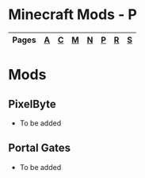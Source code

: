 # Minecraft Mods - P
| Pages | [A](https://github.com/northwesttrees-gaming/.github/tree/main/pages/a) | [C](https://github.com/northwesttrees-gaming/.github/tree/main/pages/c) | [M](https://github.com/northwesttrees-gaming/.github/tree/main/pages/m) | [N](https://github.com/northwesttrees-gaming/.github/tree/main/pages/n) | [P](https://github.com/northwesttrees-gaming/.github/tree/main/pages/p) | [R](https://github.com/northwesttrees-gaming/.github/tree/main/pages/r) | [S](https://github.com/northwesttrees-gaming/.github/tree/main/pages/s) |
| --- | --- | --- | --- | --- | --- | --- | --- |
# Mods
## PixelByte
- To be added
## Portal Gates
- To be added
